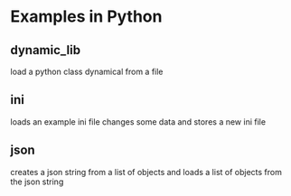 # Examples in Python
## dynamic_lib
load a python class dynamical from a file
## ini
loads an example ini file changes some data and stores a new ini file
## json
creates a json string from a list of objects and loads a list of objects from the json string